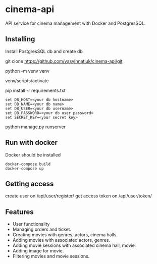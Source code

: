 # cinema-api
API service for cinema management with Docker and PostgresSQL.

## Installing

Install PostgresSQL db and create db

git clone https://github.com/vasylhnatiuk/cinema-api/git

python -m venv venv

venv/scripts/activate

pip install -r requirements.txt
```shell
set DB_HOST=<your db hostname>
set DB_NAME=<your db name>
set DB_USER=<your db username>
set DB_PASSWORD=<your db user password>
set SECRET_KEY=<your secret key>
```
python manage.py runserver

## Run with docker

Docker should be installed
```shell
docker-compose build
docker-compose up
```
## Getting access

create user on /api/user/register/
get access token on /api/user/token/

## Features

* User functionality
* Managing orders and ticket.
* Creating movies with genres, actors, cinema halls.
* Adding movies with associated actors, genres.
* Adding movie sessions with associated cinema hall, movie.
* Adding image for movie.
* Filtering movies and movie sessions.
